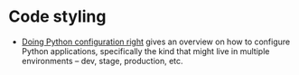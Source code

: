 # Code styling

- [Doing Python configuration right](https://whalesalad.com/blog/doing-python-configuration-right) gives an overview on how to configure Python applications, specifically the kind that might live in multiple environments – dev, stage, production, etc.
